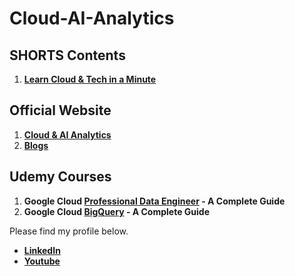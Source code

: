 # Cloud-AI-Analytics

## SHORTS Contents

1. [**Learn Cloud & Tech in a Minute**](https://cloudaianalytics1707-my.sharepoint.com/:p:/g/personal/support_cloudaianalytics_in/EXvl5vDzHH1CssIJMY2ZGP4BsLxcsxzeOKPHt0qTLGKfKw?e=pdtLeP)

## Official Website

1. [**Cloud & AI Analytics**](https://cloudaianalytics.in/) 
2. [**Blogs**](https://cloudaianalytics.in/blog/)


## Udemy Courses

1. **Google Cloud [**Professional Data Engineer**](https://www.udemy.com/course/gcp-professional-dataengineer-certification-a-complete-guide/) - A Complete Guide** 
2. **Google Cloud [**BigQuery**](https://www.udemy.com/course/google-cloud-bigquery-a-complete-guide/) - A Complete Guide** 



Please find my profile below.

* [**LinkedIn**](https://www.linkedin.com/in/vignesh-sekar-sujatha-02aa9b125/) 
* [**Youtube**](https://www.youtube.com/channel/UCyAnuvrJq_2JCnYm8atLE2w)






